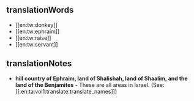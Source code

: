 ## translationWords

* [[en:tw:donkey]]
* [[en:tw:ephraim]]
* [[en:tw:raise]]
* [[en:tw:servant]]

## translationNotes

* **hill country of Ephraim, land of Shalishah, land of Shaalim, and the land of the Benjamites** - These are all areas in Israel. (See: [[:en:ta:vol1:translate:translate_names]])
